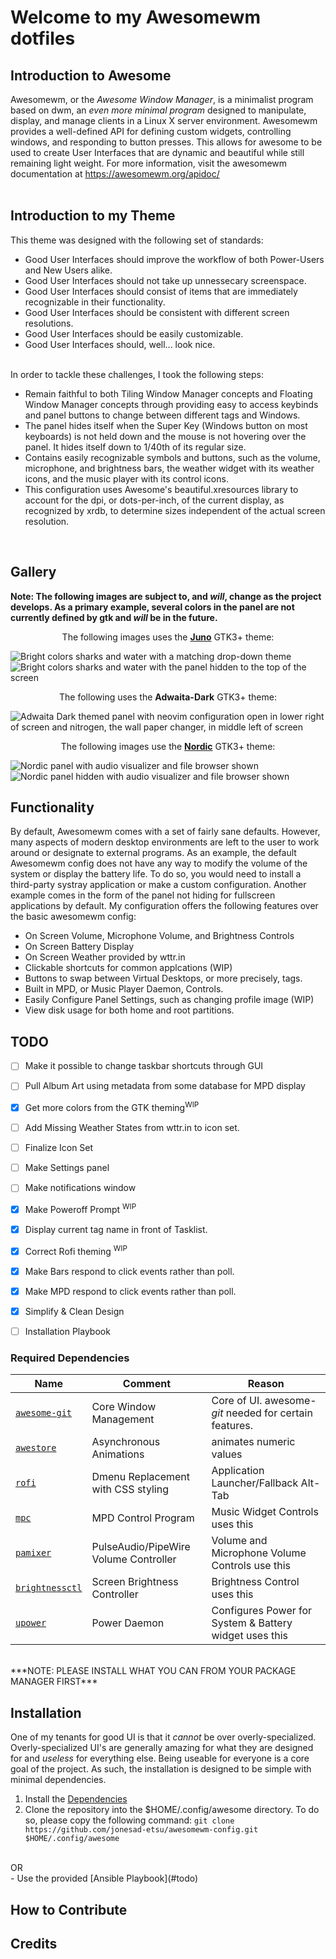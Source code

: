 # Welcome to my Awesomewm dotfiles

## Introduction to Awesome
Awesomewm, or the <em>Awesome Window Manager</em>, is a minimalist program based on dwm, an <em>even more minimal program</em> designed to manipulate, display, and manage clients in a Linux X server environment. Awesomewm provides a well-defined API for defining custom widgets, controlling windows, and responding to button presses. This allows for awesome to be used to create User Interfaces that are dynamic and beautiful while still remaining light weight. For more information, visit the awesomewm documentation at https://awesomewm.org/apidoc/
<br/>
<br/>
## Introduction to my Theme
This theme was designed with the following set of standards:

- Good User Interfaces should improve the workflow of both Power-Users and New Users alike. 
- Good User Interfaces should not take up unnessecary screenspace.
- Good User Interfaces should consist of items that are immediately recognizable in their functionality.
- Good User Interfaces should be consistent with different screen resolutions.
- Good User Interfaces should be easily customizable.
- Good User Interfaces should, well... look nice.
<br/>
In order to tackle these challenges, I took the following steps:

- Remain faithful to both Tiling Window Manager concepts and Floating Window Manager concepts through providing easy to access keybinds and panel buttons to change between different tags and Windows.
- The panel hides itself when the Super Key (Windows button on most keyboards) is not held down and the mouse is not hovering over the panel. It hides itself down to 1/40th of its regular size. 
- Contains easily recognizable symbols and buttons, such as the volume, microphone, and brightness bars, the weather widget with its weather icons, and the music player with its control icons.
- This configuration uses Awesome's beautiful.xresources library to account for the dpi, or dots-per-inch, of the current display, as recognized by xrdb, to determine sizes independent of the actual screen resolution. 
<br/>

## Gallery
**Note: The following images are subject to, and <em>will</em>, change as the project develops. As a primary example, several colors in the panel are not currently defined by gtk and <em>will</em> be in the future.**
<br/>
<p align='center'>The following images uses the <strong><a href='https://github.com/EliverLara/Juno')>Juno</a></strong> GTK3+ theme:</p>
<img align='center' alt='Bright colors sharks and water with a matching drop-down theme' src="images/showcase_juno_sharks.png"/>
<img align='center' alt='Bright colors sharks and water with the panel hidden to the top of the screen' src="images/showcase_juno_sharks_hidden_panel.png"/>
<br/>
<p align='center'>The following uses the <strong>Adwaita-Dark</strong> GTK3+ theme:</p>
<img align='center' alt='Adwaita Dark themed panel with neovim configuration open in lower right of screen and nitrogen, the wall paper changer, in middle left of screen' src="images/adwaita_dark_nitrogen.png"/>
<p align='center'>The following images use the <strong><a href='https://github.com/EliverLara/Nordic'>Nordic</a></strong> GTK3+ theme:</p>
<img align='center' alt='Nordic panel with audio visualizer and file browser shown' src="images/nord_cava_shown.png"/>
<img align='center' alt='Nordic panel hidden with audio visualizer and file browser shown' src="images/nord_cava_hidden.png"/>


## Functionality
By default, Awesomewm comes with a set of fairly sane defaults. However, many aspects of modern desktop environments are left to the user to work around or designate to external programs. As an example, the default Awesomewm config does not have any way to modify the volume of the system or display the battery life. To do so, you would need to install a third-party systray application or make a custom configuration. Another example comes in the form of the panel not hiding for fullscreen applications by default. My configuration offers the following features over the basic awesomewm config:

* On Screen Volume, Microphone Volume, and Brightness Controls 
* On Screen Battery Display
* On Screen Weather provided by wttr.in
* Clickable shortcuts for common applcations (WIP)
* Buttons to swap between Virtual Desktops, or more precisely, tags.
* Built in MPD, or Music Player Daemon, Controls.
* Easily Configure Panel Settings, such as changing profile image (WIP)
* View disk usage for both home and root partitions.

## TODO
- [ ] Make it possible to change taskbar shortcuts through GUI
- [ ] Pull Album Art using metadata from some database for MPD display
- [x] Get more colors from the GTK theming<sup>WIP</sup>
- [ ] Add Missing Weather States from wttr.in to icon set.
- [ ] Finalize Icon Set
- [ ] Make Settings panel
- [ ] Make notifications window
- [x] Make Poweroff Prompt <sup>WIP</sup>
- [x] Display current tag name in front of Tasklist.
- [x] Correct Rofi theming <sup>WIP</sup>
- [x] Make Bars respond to click events rather than poll.
- [x] Make MPD respond to click events rather than poll.
- [x] Simplify & Clean Design
- [ ] Installation Playbook


### Required Dependencies
| Name | Comment | Reason |
| --- | --- | --- |
| [`awesome-git`](https://github.com/awesomeWM/awesome) | Core Window Management | Core of UI. awesome-<em>git</em> needed for certain features.
| [`awestore`](https://github.com/K4rakara/awestore) | Asynchronous Animations | animates numeric values |
| [`rofi`](https://github.com/davatorium/rofi) | Dmenu Replacement with CSS styling | Application Launcher/Fallback Alt-Tab |
| [`mpc`](https://github.com/MusicPlayerDaemon/mpc)| MPD Control Program | Music Widget Controls uses this |
| [`pamixer`](https://github.com/cdemoulins/pamixer)| PulseAudio/PipeWire Volume Controller | Volume and Microphone Volume Controls use this |
| [`brightnessctl`](https://github.com/Hummer12007/brightnessctl)| Screen Brightness Controller | Brightness Control uses this |
| [`upower`](https://github.com/freedesktop/upower)| Power Daemon | Configures Power for System & Battery widget uses this|
<br/>
***NOTE: PLEASE INSTALL WHAT YOU CAN FROM YOUR PACKAGE MANAGER FIRST***

## Installation
One of my tenants for good UI is that it <em>cannot</em> be over overly-specialized. Overly-specialized UI's are generally amazing for what they are designed for and <em>useless</em> for everything else. Being useable for everyone is a core goal of the project. As such, the installation is designed to be simple with minimal dependencies. 
<br/>
1. Install the [Dependencies](#required_dependencies)
2. Clone the repository into the $HOME/.config/awesome directory. To do so, please copy the following command:
```git clone https://github.com/jonesad-etsu/awesomewm-config.git $HOME/.config/awesome```
<br/>
OR
<br/>
- Use the provided [Ansible Playbook](#todo)

## How to Contribute

## Credits

